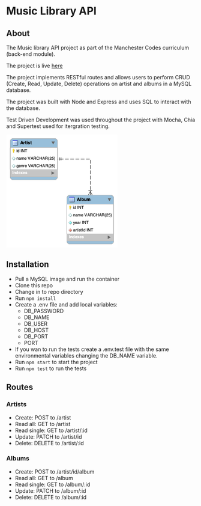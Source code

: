 # Music Library API

## About

The Music library API project as part of the Manchester Codes curriculum (back-end module).

The project is live [here](http://music-library-rs.herokuapp.com/api-docs/)

The project implements RESTful routes and allows users to perform CRUD (Create, Read, Update, Delete) operations on artist and albums in a MySQL database.

The project was built with Node and Express and uses SQL to interact with the database.

Test Driven Development was used throughout the project with Mocha, Chia and Supertest used for itergration testing.

![Screenshot of database schema](https://github.com/greenchul/greenchul/blob/main/assets/music-lib-schema.png)

## Installation

- Pull a MySQL image and run the container
- Clone this repo
- Change in to repo directory
- Run `npm install`
- Create a .env file and add local variables:
  - DB_PASSWORD
  - DB_NAME
  - DB_USER
  - DB_HOST
  - DB_PORT
  - PORT
- If you wan to run the tests create a .env.test file with the same environmental variables changing the DB_NAME variable.
- Run `npm start` to start the project
- Run `npm test` to run the tests

## Routes

### Artists

- Create: POST to /artist
- Read all: GET to /artist
- Read single: GET to /artist/:id
- Update: PATCH to /artist/id
- Delete: DELETE to /artist/:id

### Albums

- Create: POST to /artist/id/album
- Read all: GET to /album
- Read single: GET to /album/:id
- Update: PATCH to /album/:id
- Delete: DELETE to /album/:id
